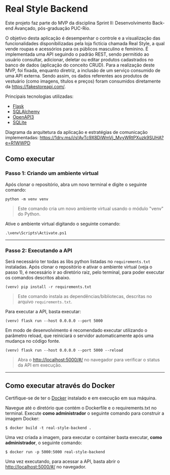 # Real Style Backend

Este projeto faz parte do MVP da disciplina Sprint II: Desenvolvimento Back-end Avançado, pós-graduação PUC-Rio.

O objetivo desta aplicação é desempenhar o controle e a visualização das funcionalidades disponibilizadas pela loja fictícia 
chamada Real Style, a qual vende roupas e acessórios para os públicos masculino e feminino. É implementada uma API seguindo o padrão REST, 
sendo permitido ao usuário consultar, adicionar, deletar ou editar produtos cadastrados no banco de dados (aplicação do conceito CRUD).
Para a realização deste MVP, foi fixada, enquanto diretriz, a inclusão de um serviço consumido de uma API externa. Sendo assim, os dados 
referentes aos produtos de vestuário (como imagens, títulos e preços) foram consumidos diretamente da https://fakestoreapi.com/.

Principais tecnologias utilizadas:
 - [Flask](https://flask.palletsprojects.com/en/2.3.x/)
 - [SQLAlchemy](https://www.sqlalchemy.org/)
 - [OpenAPI3](https://swagger.io/specification/)
 - [SQLite](https://www.sqlite.org/index.html)

Diagrama da arquitetura da aplicação e estratégias de comunicação implementadas: https://1drv.ms/i/s!AvTc9X8DiWmVj_MvyWRtPXuzk9SUHA?e=R1WWPD



## Como executar


### Passo 1: Criando um ambiente virtual

Após clonar o repositório, abra um novo terminal e digite o seguinte comando:
```
python -m venv venv
```
> Este comando cria um novo ambiente virtual usando o módulo "venv" do Python.

Ative o ambiente virtual digitando o seguinte comando:
```
.\venv\Scripts\Activate.ps1   
```

---
### Passo 2: Executando a API

Será necessário ter todas as libs python listadas no `requirements.txt` instaladas.
Após clonar o repositório e ativar o ambiente virtual (veja o passo 1), é necessário ir ao diretório raiz, pelo terminal, para poder executar os comandos descritos abaixo.
```
(venv) pip install -r requirements.txt
```
> Este comando instala as dependências/bibliotecas, descritas no arquivo `requirements.txt`.

Para executar a API, basta executar:
```
(venv) flask run --host 0.0.0.0 --port 5000
```

Em modo de desenvolvimento é recomendado executar utilizando o parâmetro reload, que reiniciará o servidor automaticamente após uma mudança no código fonte. 
```
(venv) flask run --host 0.0.0.0 --port 5000 --reload
```

> Abra o [http://localhost:5000/#/](http://localhost:5000/#/) no navegador para verificar o status da API em execução.


---
## Como executar através do Docker

Certifique-se de ter o [Docker](https://docs.docker.com/engine/install/) instalado e em execução em sua máquina.

Navegue até o diretório que contém o Dockerfile e o requirements.txt no terminal.
Execute **como administrador** o seguinte comando para construir a imagem Docker:

```
$ docker build -t real-style-backend .
```

Uma vez criada a imagem, para executar o container basta executar, **como administrador**, o seguinte comando:

```
$ docker run -p 5000:5000 real-style-backend
```

Uma vez executando, para acessar a API, basta abrir o [http://localhost:5000/#/](http://localhost:5000/#/) no navegador.
